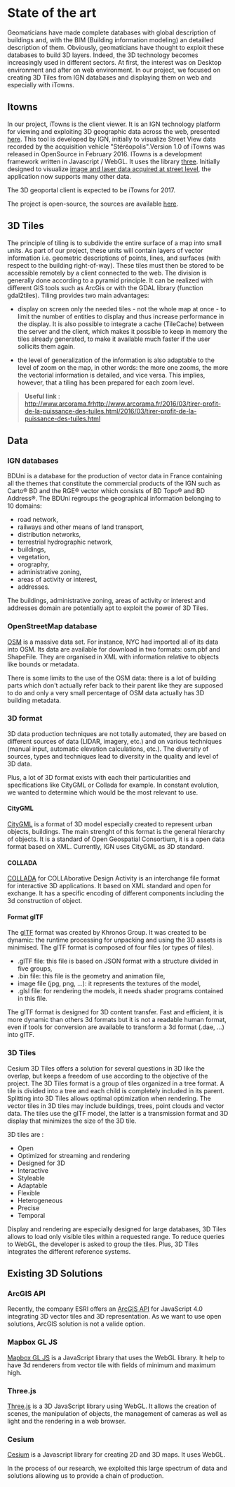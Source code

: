 # State of the art  
Geomaticians have made complete databases with global description of buildings and, with the BIM (Building information modeling) an detailled description of them. Obviously, geomaticians have thought to exploit these databases to build 3D layers. Indeed, the 3D technology becomes increasingly used in different sectors. At first, the interest was on Desktop environment and after on web environment.
In our project, we focused on creating 3D Tiles from IGN databases and displaying them on web and especially with iTowns.

## Itowns  
In our project, iTowns is the client viewer. It is an IGN technology platform for viewing and exploiting 3D geographic data across the web, presented [here](http://www.itowns-project.org/).
This tool is developed by IGN, initially to visualize Street View data recorded by the acquisition vehicle "Stéréopolis".Version 1.0 of iTowns was released in OpenSource in February 2016.
ITowns is a development framework written in Javascript / WebGL. It uses the library [three](https://threejs.org/).
Initially designed to visualize [image and laser data acquired at street level](http://www.ign.fr/institut/innovation/stereopolis), the application now supports many other data.

The 3D geoportal client is expected to be iTowns for 2017.

The project is open-source, the sources are available [here](https://github.com/iTowns/itowns2).

## 3D Tiles  
The principle of tiling is to subdivide the entire surface of a map into small units. As part of our project, these units will contain layers of vector information i.e. geometric descriptions of points, lines, and surfaces (with respect to the building right-of-way). These tiles must then be stored to be accessible remotely by a client connected to the web. The division is generally done according to a pyramid principle. It can be realized with different GIS tools such as ArcGis or with the GDAL library (function gdal2tiles). Tiling provides two main advantages:

* display on screen only the needed tiles - not the whole map at once - to limit the number of entities to display and thus increase performance in the display. It is also possible to integrate a cache (TileCache) between the server and the client, which makes it possible to keep in memory the tiles already generated, to make it available much faster if the user sollicits them again.

* the level of generalization of the information is also adaptable to the level of zoom on the map, in other words: the more one zooms, the more the vectorial information is detailed, and vice versa. This implies, however, that a tiling has been prepared for each zoom level.

> **Useful link** : http://www.arcorama.frhttp://www.arcorama.fr/2016/03/tirer-profit-de-la-puissance-des-tuiles.html/2016/03/tirer-profit-de-la-puissance-des-tuiles.html

## Data

### IGN databases  
BDUni is a database for the production of vector data in France containing all the themes that constitute the commercial products of the IGN such as Carto® BD and the RGE® vector which consists of BD Topo® and BD Address®.
The BDUni regroups the geographical information belonging to 10 domains:
* road network,
* railways and other means of land transport,
* distribution networks,
* terrestrial hydrographic network,
* buildings,
* vegetation,
* orography,
* administrative zoning,
* areas of activity or interest,
* addresses.

The buildings, administrative zoning, areas of activity or interest and addresses domain are potentially apt to exploit the power of 3D Tiles.


### OpenStreetMap database  
[OSM]( https://www.openstreetmap.org/) is a massive data set. For instance, NYC had imported all of its data into OSM. Its data are available for download in two formats: osm.pbf and ShapeFile. They are organised in XML with information relative to objects like bounds or metadata.

There is some limits to the use of the OSM data: there is a lot of building parts which don't actually refer back to their parent like they are supposed to do and only a very small percentage of OSM data actually has 3D building metadata.

### 3D format  
3D data production techniques are not totally automated, they are based on different sources of data (LIDAR, imagery, etc.) and on various techniques (manual input, automatic elevation calculations, etc.). The diversity of sources, types and techniques lead to diversity in the quality and level of 3D data.

Plus, a lot of 3D format exists with each their particularities and specifications like CityGML or Collada for example. In constant evolution, we wanted to determine which would be the most relevant to use.

#### CityGML  
[CityGML](http://www.citygmlwiki.org/index.php?title=Citygml_Wiki) is a format of 3D model especially created to represent urban objects, buildings. The main strenght of this format is the general hierarchy of objects. It is a standard of Open Geospatial Consortium, it is a open data format based on XML. Currently, IGN uses CityGML as 3D standard.

#### COLLADA  
[COLLADA](https://www.khronos.org/collada/) for COLLAborative Design Activity  is an interchange file format for interactive 3D applications. It based on XML standard and open for exchange. It has a specific encoding of different components including the 3d construction of object.

#### Format glTF  
The [glTF](https://github.com/KhronosGroup/glTF) format was created by Khronos Group. It was created to be dynamic: the runtime processing for unpacking and using the 3D assets is minimised.
The glTF format is composed of four files (or types of files).
* .glTF file: this file is based on JSON format with a structure divided in five groups,
* .bin file: this file is the geometry and animation file,
* image file (jpg, png, ...): it represents the textures of the model,
* .glsl file: for rendering the models, it needs shader programs contained in this file.

The glTF format is designed for 3D content transfer. Fast and efficient, it is more dynamic than others 3d formats but it is not a readable human format, even if tools for conversion are available to transform a 3d format (.dae, ...) into glTF.


### 3D Tiles  
Cesium 3D Tiles offers a solution for several questions in 3D like the overlap, but keeps a freedom of use according to the objective of the project.
The 3D Tiles format is a group of tiles organized in a tree format. A tile is divided into a tree and each child is completely included in its parent. Splitting into 3D Tiles allows optimal optimization when rendering.
The vector tiles in 3D tiles may include buildings, trees, point clouds and vector data. The tiles use the glTF model, the latter is a transmission format and 3D display that minimizes the size of the 3D tile.

3D tiles are :
* Open
* Optimized for streaming and rendering
* Designed for 3D
*  Interactive
* Styleable
* Adaptable
* Flexible
* Heterogeneous
* Precise
* Temporal

Display and rendering are especially designed for large databases, 3D Tiles allows to load only visible tiles within a requested range.
To reduce queries to WebGL, the developer is asked to group the tiles. Plus, 3D Tiles integrates the different reference systems.

## Existing 3D Solutions  

### ArcGIS API  
Recently, the company ESRI offers an [ArcGIS API](https://developers.arcgis.com/javascript/) for JavaScript 4.0 integrating 3D vector tiles and 3D representation. As we want to use open solutions, ArcGIS solution is not a valide option.

### Mapbox GL JS  
[Mapbox GL JS](https://www.mapbox.com/mapbox-gl-js/api/) is a JavaScript library that uses the WebGL library. It help to have 3d renderers from vector tile with fields of minimum and maximum high.

### Three.js  
[Three.js](https://threejs.org/) is a 3D JavaScript library using WebGL. It allows the creation of scenes, the manipulation of objects, the management of cameras as well as light and the rendering in a web browser.

### Cesium  
[Cesium](https://cesiumjs.org/) is a Javascript library for creating 2D and 3D maps. It uses WebGL.

In the process of our research, we exploited this large spectrum of data and solutions allowing us to provide a chain of production.
